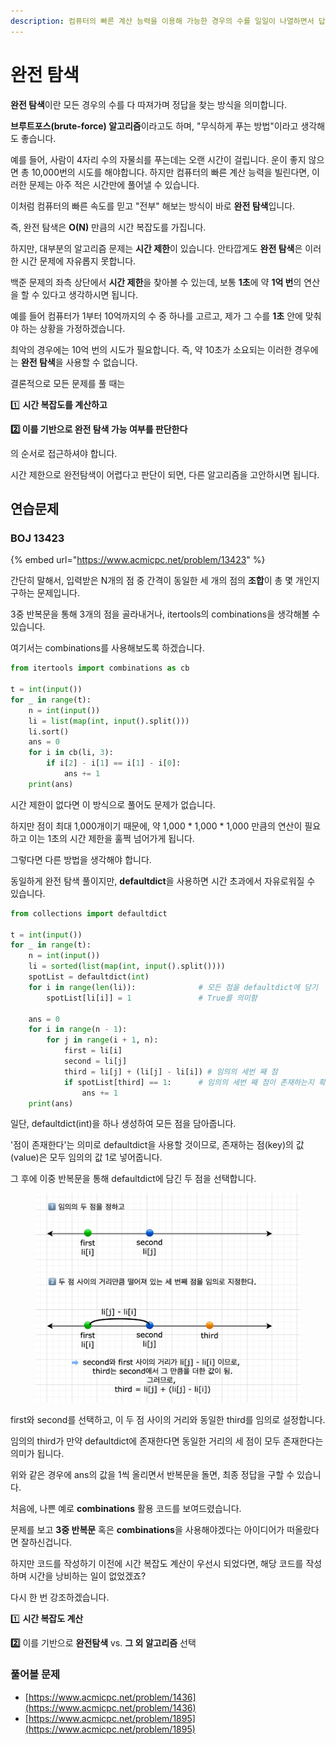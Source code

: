 ```yaml
---
description: 컴퓨터의 빠른 계산 능력을 이용해 가능한 경우의 수를 일일이 나열하면서 답을 찾는 알고리즘
---
```


# 완전 탐색

**완전 탐색**이란 모든 경우의 수를 다 따져가며 정답을 찾는 방식을 의미합니다.

**브루트포스(brute-force) 알고리즘**이라고도 하며, "무식하게 푸는 방법"이라고 생각해도 좋습니다.

예를 들어, 사람이 4자리 수의 자물쇠를 푸는데는 오랜 시간이 걸립니다. 운이 좋지 않으면 총 10,000번의 시도를 해야합니다. 하지만 컴퓨터의 빠른 계산 능력을 빌린다면, 이러한 문제는 아주 적은 시간만에 풀어낼 수 있습니다.

이처럼 컴퓨터의 빠른 속도를 믿고 "전부" 해보는 방식이 바로 **완전 탐색**입니다.

즉, 완전 탐색은 **O(N)** 만큼의 시간 복잡도를 가집니다.



하지만, 대부분의 알고리즘 문제는 **시간 제한**이 있습니다. 안타깝게도 **완전 탐색**은 이러한 시간 문제에 자유롭지 못합니다.

백준 문제의 좌측 상단에서 **시간 제한**을 찾아볼 수 있는데, 보통 **1초**에 약 **1억 번**의 연산을 할 수 있다고 생각하시면 됩니다.



예를 들어 컴퓨터가 1부터 10억까지의 수 중 하나를 고르고, 제가 그 수를 **1초** 안에 맞춰야 하는 상황을 가정하겠습니다.

최악의 경우에는 10억 번의 시도가 필요합니다. 즉, 약 10초가 소요되는 이러한 경우에는 **완전 탐색**을 사용할 수 없습니다.



결론적으로 모든 문제를 풀 때는

1️⃣ **시간 복잡도를 계산하고**

**2️⃣ 이를 기반으로 완전 탐색 가능 여부를 판단한다**

의 순서로 접근하셔야 합니다.

시간 제한으로 완전탐색이 어렵다고 판단이 되면, 다른 알고리즘을 고안하시면 됩니다.



## 연습문제

### BOJ 13423

{% embed url="https://www.acmicpc.net/problem/13423" %}

간단히 말해서, 입력받은 N개의 점 중 간격이 동일한 세 개의 점의 **조합**이 총 몇 개인지 구하는 문제입니다.

3중 반복문을 통해 3개의 점을 골라내거나, itertools의 combinations을 생각해볼 수 있습니다.

여기서는 combinations를 사용해보도록 하겠습니다.

```python
from itertools import combinations as cb

t = int(input())
for _ in range(t):
    n = int(input())
    li = list(map(int, input().split()))
    li.sort()
    ans = 0
    for i in cb(li, 3):
        if i[2] - i[1] == i[1] - i[0]:
            ans += 1
    print(ans)
```

시간 제한이 없다면 이 방식으로 풀어도 문제가 없습니다.

하지만 점이 최대 1,000개이기 때문에, 약 1,000 \* 1,000 \* 1,000 만큼의 연산이 필요하고 이는 1초의 시간 제한을 훌쩍 넘어가게 됩니다.

그렇다면 다른 방법을 생각해야 합니다.



동일하게 완전 탐색 풀이지만, **defaultdict**을 사용하면 시간 초과에서 자유로워질 수 있습니다.

```python
from collections import defaultdict

t = int(input())
for _ in range(t):
    n = int(input())
    li = sorted(list(map(int, input().split())))
    spotList = defaultdict(int)
    for i in range(len(li)):              # 모든 점을 defaultdict에 담기
        spotList[li[i]] = 1               # True를 의미함

    ans = 0
    for i in range(n - 1):
        for j in range(i + 1, n):
            first = li[i]
            second = li[j]
            third = li[j] + (li[j] - li[i]) # 임의의 세번 째 점
            if spotList[third] == 1:      # 임의의 세번 째 점이 존재하는지 확인
                ans += 1
    print(ans)
```

일단, defaultdict(int)을 하나 생성하여 모든 점을 담아줍니다.&#x20;

'점이 존재한다'는 의미로 defaultdict을 사용할 것이므로, 존재하는 점(key)의 값(value)은 모두 임의의 값 1로 넣어줍니다.

그 후에 이중 반복문을 통해 defaultdict에 담긴 두 점을 선택합니다.

<figure><img src="../.gitbook/assets/image (10).png" alt=""><figcaption></figcaption></figure>



first와 second를 선택하고, 이 두 점 사이의 거리와 동일한 third를 임의로 설정합니다.

임의의 third가 만약 defaultdict에 존재한다면 동일한 거리의 세 점이 모두 존재한다는 의미가 됩니다.

위와 같은 경우에 ans의 값을 1씩 올리면서 반복문을 돌면, 최종 정답을 구할 수 있습니다.



처음에, 나쁜 예로 **combinations** 활용 코드를 보여드렸습니다.

문제를 보고 **3중 반복문** 혹은 **combinations**을 사용해야겠다는 아이디어가 떠올랐다면 잘하신겁니다.&#x20;

하지만 코드를 작성하기 이전에 시간 복잡도 계산이 우선시 되었다면, 해당 코드를 작성하며 시간을 낭비하는 일이 없었겠죠?



다시 한 번 강조하겠습니다.

1️⃣ **시간 복잡도 계산**

**2️⃣** 이를 기반으로 **완전탐색** vs. **그 외 알고리즘** 선택



### 풀어볼 문제

* [https://www.acmicpc.net/problem/1436](https://www.acmicpc.net/problem/1436)
* [https://www.acmicpc.net/problem/1895](https://www.acmicpc.net/problem/1895)

